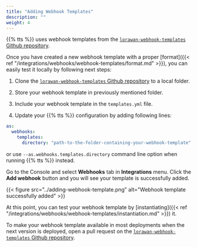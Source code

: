 ```yaml
---
title: "Adding Webhook Templates"
description: ""
weight: 4
---
```


{{% tts %}} uses webhook templates from the [`lorawan-webhook-templates` Github repository](https://github.com/TheThingsNetwork/lorawan-webhook-templates/).

Once you have created a new webhook template with a proper [format]({{< ref "/integrations/webhooks/webhook-templates/format.md" >}}), you can easily test it locally by following next steps:

1. Clone the [`lorawan-webhook-templates` Github repository](https://github.com/TheThingsNetwork/lorawan-webhook-templates/) to a local folder.

2. Store your webhook template in previously mentioned folder.

3. Include your webhook template in the `templates.yml` file.

4. Update your {{% tts %}} configuration by adding following lines:

```yaml
as:
  webhooks:
    templates:
      directory: "path-to-the-folder-containing-your-webhook-template"
```

or use `--as.webhooks.templates.directory` command line option when running {{% tts %}} instead.

Go to the Console and select **Webhooks** tab in **Integrations** menu. Click the **Add webhook** button and you will see your template is successfully added.

{{< figure src="../adding-webhook-template.png" alt="Webhook template successfully added" >}}

At this point, you can test your webhook template by [instantiating]({{< ref "/integrations/webhooks/webhook-templates/instantiation.md" >}}) it.

To make your webhook template available in most deployments when the next version is deployed, open a pull request on the [`lorawan-webhook-templates` Github repository](https://github.com/TheThingsNetwork/lorawan-webhook-templates/).